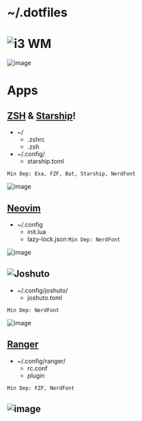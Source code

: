 # ~/.dotfiles
# ![i3 WM](https://github.com/IwnuplyNotTyan/dotfiles/tree/i3)
![image](https://github.com/IwnuplyNotTyan/dotfiles/assets/78899891/073240f6-c7a9-47f2-9b32-bb0afdc34ff9)
# Apps
## [ZSH](https://en.wikipedia.org/wiki/Z_shell) & [Starship](https://starship.rs)!
- ~/
  - .zshrc
  - .zsh
 - ~/.config/
   - starship.toml
  
`Min Dep: Exa, FZF, Bat, Starship, NerdFont`
 
![image](https://github.com/IwnuplyNotTyan/dotfiles/assets/78899891/d7cabd4d-ffc4-4b83-8165-015bff5dee61)

## [Neovim](https://github.com/neovim/neovim)
 - ~/.config
   - init.lua
   - lazy-lock.json
`Min Dep: NerdFont`

![image](https://github.com/IwnuplyNotTyan/dotfiles/assets/78899891/c9ebd363-fb73-4b61-b888-03e1091928c9)


## ![Joshuto](https://github.com/kamiyaa/joshuto)
- ~/.config/joshuto/
  - joshuto.toml

`Min Dep: NerdFont`

![image](https://github.com/IwnuplyNotTyan/dotfiles/assets/78899891/44512a66-1308-4ccd-9c22-bbcbef8be9b9)

## [Ranger](https://github.com/ranger/ranger)
 - ~/.config/ranger/
   - rc.conf
   - plugin
     
`Min Dep: FZF, NerdFont`

## ![image](https://github.com/IwnuplyNotTyan/dotfiles/assets/78899891/f928c9a1-e242-498c-8f32-e8afae7825ab)
